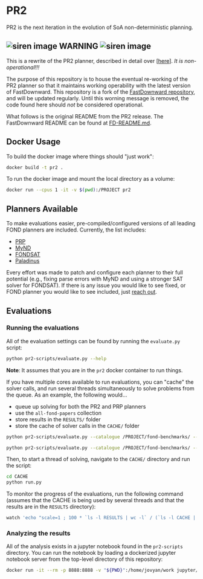 # PR2

PR2 is the next iteration in the evolution of SoA non-deterministic planning.

## ![siren image](https://img.icons8.com/color/48/000000/warning-shield.png) WARNING ![siren image](https://img.icons8.com/color/48/000000/warning-shield.png)

This is a rewrite of the PR2 planner, described in detail over [[here](https://mulab.ai/project/pr2/)]. *It is non-operational!!!*

The purpose of this repository is to house the eventual re-working of the PR2 planner so that it maintains working operability with the latest version of FastDownward. This repository is a fork of the [FastDownward repository](https://github.com/aibasel/downward), and will be updated regularly. Until this worning message is removed, the code found here should *not* be considered operational.

What follows is the original README from the PR2 release. The FastDownward README can be found at [FD-README.md](FD-README.md).


## Docker Usage

To build the docker image where things should "just work":

```bash
docker build -t pr2 .
```

To run the docker image and mount the local directory as a volume:

```bash
docker run --cpus 1 -it -v $(pwd):/PROJECT pr2
```

## Planners Available

To make evaluations easier, pre-compiled/configured versions of all leading FOND planners are included. Currently, the list includes:

* [PRP](https://github.com/QuMuLab/planner-for-relevant-policies)
* [MyND](https://github.com/robertmattmueller/myND)
* [FONDSAT](https://github.com/tomsons22/FOND-SAT)
* [Paladinus](https://github.com/ramonpereira/paladinus)

Every effort was made to patch and configure each planner to their full potential (e.g., fixing parse errors with MyND and using a stronger SAT solver for FONDSAT). If there is any issue you would like to see fixed, or FOND planner you would like to see included, just [reach out](http://www.haz.ca).

## Evaluations

### Running the evaluations

All of the evaluation settings can be found by running the `evaluate.py` script:

```bash
python pr2-scripts/evaluate.py --help
```

**Note**: It assumes that you are in the `pr2` docker container to run things.

If you have multiple cores available to run evaluations, you can "cache" the solver calls, and run several threads simultaneously to solve problems from the queue. As an example, the following would...

* queue up solving for both the PR2 and PRP planners
* use the `all-fond-papers` collection
* store results in the `RESULTS/` folder
* store the cache of solver calls in the `CACHE/` folder

```bash
python pr2-scripts/evaluate.py --catalogue /PROJECT/fond-benchmarks/ --collection all-fond-papers --output RESULTS --cache CACHE --planner pr2

python pr2-scripts/evaluate.py --catalogue /PROJECT/fond-benchmarks/ --collection all-fond-papers --output RESULTS --cache CACHE --planner prp
```
Then, to start a thread of solving, navigate to the `CACHE/` directory and run the script:

```bash
cd CACHE
python run.py
```

To monitor the progress of the evaluations, run the following command (assumes that the CACHE is being used by several threads and that the results are in the `RESULTS` directory):

```bash
watch 'echo "scale=1 ; 100 * `ls -l RESULTS | wc -l` / (`ls -l CACHE | wc -l` + `ls -l RESULTS | wc -l`)" | bc'
```

### Analyzing the results

All of the analysis exists in a jupyter notebook found in the `pr2-scripts` directory. You can run the notebook by loading a dockerized jupyter notebook server from the top-level directory of this repository:

```bash
docker run -it --rm -p 8888:8888 -v "${PWD}":/home/jovyan/work jupyter/datascience-notebook:9e63909e0317
```
